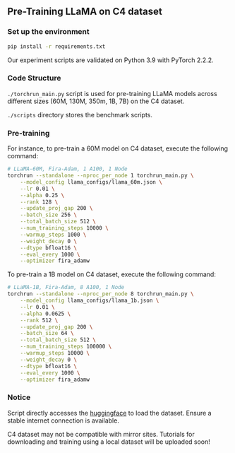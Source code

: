 ## Pre-Training LLaMA on C4 dataset

### Set up the environment
```bash
pip install -r requirements.txt
```
Our experiment scripts are validated on Python 3.9 with PyTorch 2.2.2.

### Code Structure
`./torchrun_main.py` script is used for pre-training LLaMA models across different sizes (60M, 130M, 350m, 1B, 7B) on the C4 dataset. 

`./scripts` directory stores the benchmark scripts.

### Pre-training
For instance, to pre-train a 60M model on C4 dataset, execute the following command:

```bash
# LLaMA-60M, Fira-Adam, 1 A100, 1 Node
torchrun --standalone --nproc_per_node 1 torchrun_main.py \
    --model_config llama_configs/llama_60m.json \
    --lr 0.01 \
    --alpha 0.25 \
    --rank 128 \
    --update_proj_gap 200 \
    --batch_size 256 \
    --total_batch_size 512 \
    --num_training_steps 10000 \
    --warmup_steps 1000 \
    --weight_decay 0 \
    --dtype bfloat16 \
    --eval_every 1000 \
    --optimizer fira_adamw 
```
To pre-train a 1B model on C4 dataset, execute the following command:

```bash
# LLaMA-1B, Fira-Adam, 8 A100, 1 Node
torchrun --standalone --nproc_per_node 8 torchrun_main.py \
    --model_config llama_configs/llama_1b.json \
    --lr 0.01 \
    --alpha 0.0625 \
    --rank 512 \
    --update_proj_gap 200 \
    --batch_size 64 \
    --total_batch_size 512 \
    --num_training_steps 100000 \
    --warmup_steps 10000 \
    --weight_decay 0 \
    --dtype bfloat16 \
    --eval_every 1000 \
    --optimizer fira_adamw 
```

### Notice
Script directly accesses the [huggingface](https://huggingface.co/) to load the dataset. Ensure a stable internet connection is available.

C4 dataset may not be compatible with mirror sites. Tutorials for downloading and training using a local dataset will be uploaded soon!